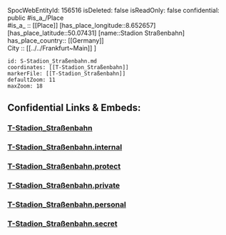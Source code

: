 ﻿---
location: [50.07431,8.652657] 
type: Station 
mapzoom: [8,18] 
mapmarker: tram 
tags:
- geo/station/tram
---
SpocWebEntityId: 156516
isDeleted: false
isReadOnly: false
confidential: public
#is_a_/Place  
#is_a_ :: [[Place]] 
[has_place_longitude::8.652657] 
[has_place_latitude::50.07431] 
[name::Stadion Straßenbahn] 
has_place_country:: [[Germany]]  
City :: [[../../Frankfurt~Main]] ] 


```leaflet
id: S-Stadion_Straßenbahn.md
coordinates: [[T-Stadion_Straßenbahn]] 
markerFile: [[T-Stadion_Straßenbahn]] 
defaultZoom: 11 
maxZoom: 18
```


## Confidential Links & Embeds: 

### [T-Stadion_Straßenbahn](/_public/Earth/Continent/Europe/Europe~Central/Germany/Germany~West/Hessen/counties~Hessen/Frankfurt~Main/Stations-FFM~T/T-Stadion_Straßenbahn.md) 

### [T-Stadion_Straßenbahn.internal](/_internal/Earth/Continent/Europe/Europe~Central/Germany/Germany~West/Hessen/counties~Hessen/Frankfurt~Main/Stations-FFM~T/T-Stadion_Straßenbahn.internal.md) 

### [T-Stadion_Straßenbahn.protect](/_protect/Earth/Continent/Europe/Europe~Central/Germany/Germany~West/Hessen/counties~Hessen/Frankfurt~Main/Stations-FFM~T/T-Stadion_Straßenbahn.protect.md) 

### [T-Stadion_Straßenbahn.private](/_private/Earth/Continent/Europe/Europe~Central/Germany/Germany~West/Hessen/counties~Hessen/Frankfurt~Main/Stations-FFM~T/T-Stadion_Straßenbahn.private.md) 

### [T-Stadion_Straßenbahn.personal](/_personal/Earth/Continent/Europe/Europe~Central/Germany/Germany~West/Hessen/counties~Hessen/Frankfurt~Main/Stations-FFM~T/T-Stadion_Straßenbahn.personal.md) 

### [T-Stadion_Straßenbahn.secret](/_secret/Earth/Continent/Europe/Europe~Central/Germany/Germany~West/Hessen/counties~Hessen/Frankfurt~Main/Stations-FFM~T/T-Stadion_Straßenbahn.secret.md) 

